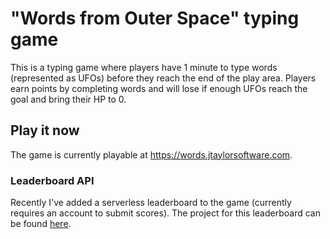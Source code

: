 # "Words from Outer Space" typing game

This is a typing game where players have 1 minute to type words (represented as UFOs) before they reach the end of the play area. Players earn points by completing words and will lose if enough UFOs reach the goal and bring their HP to 0.

## Play it now

The game is currently playable at https://words.jtaylorsoftware.com.

### Leaderboard API

Recently I've added a serverless leaderboard to the game (currently requires an account to submit scores). The project for this leaderboard can be found [here](https://github.com/jtaylorsoftware/game-services).
